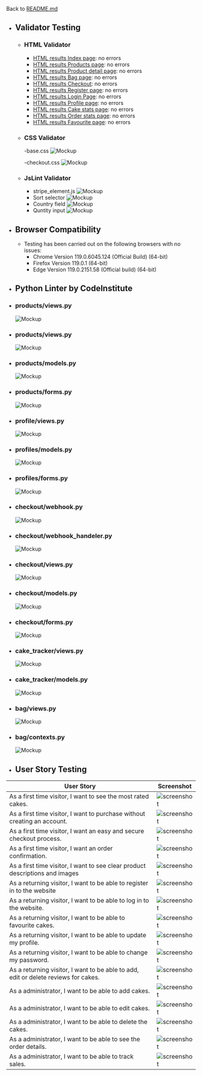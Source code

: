 Back to [README.md](/README.md)

- ## Validator Testing
  - ### HTML Validator
    - [HTML results Index page](https://validator.w3.org/nu/?doc=https%3A%2F%2Fboboshop-4896cb751ade.herokuapp.com%2F): no errors
    - [HTML results Products page](https://validator.w3.org/nu/?doc=https%3A%2F%2Fboboshop-4896cb751ade.herokuapp.com%2Fproducts%2F): no errors
    - [HTML results Product detail page](https://validator.w3.org/nu/?doc=https%3A%2F%2Fboboshop-4896cb751ade.herokuapp.com%2Fproducts%2F4%2F): no errors
    - [HTML results Bag page](https://validator.w3.org/nu/?doc=https%3A%2F%2Fboboshop-4896cb751ade.herokuapp.com%2Fbag%2F): no errors
    - [HTML results Checkout](https://validator.w3.org/nu/?doc=https%3A%2F%2Fboboshop-4896cb751ade.herokuapp.com%2Fcheckout%2F): no errors
    - [HTML results Register page](https://validator.w3.org/nu/?doc=https%3A%2F%2Fboboshop-4896cb751ade.herokuapp.com%2Faccounts%2Fsignup%2F): no errors
    - [HTML results Login Page](https://validator.w3.org/nu/?doc=https%3A%2F%2Fboboshop-4896cb751ade.herokuapp.com%2Faccounts%2Flogin%2F): no errors
    - [HTML results Profile page](https://validator.w3.org/nu/?doc=https%3A%2F%2Fboboshop-4896cb751ade.herokuapp.com%2Fprofile%2F): no errors
    - [HTML results Cake stats page](https://validator.w3.org/nu/?doc=https%3A%2F%2Fboboshop-4896cb751ade.herokuapp.com%2Fcake_tracker%2Fstats%2F): no errors
    - [HTML results Order stats page](https://validator.w3.org/nu/?doc=https%3A%2F%2Fboboshop-4896cb751ade.herokuapp.com%2Fcake_tracker%2Fmanage_orders%2F): no errors
    - [HTML results Favourite page](https://validator.w3.org/nu/?doc=https%3A%2F%2Fboboshop-4896cb751ade.herokuapp.com%2Fproducts%2Ffavorites%2F): no errors

  - ### CSS Validator
    -base.css
    ![Mockup](documentation/testing/basecss.png)

    -checkout.css
    ![Mockup](documentation/testing/checkoutcss.png)

  - ### JsLint Validator
    - stripe_element.js
    ![Mockup](documentation/testing/stripeelementjs.png)
    - Sort selector
    ![Mockup](documentation/testing/sort%20selector.png)
    - Country field
    ![Mockup](documentation/testing/sort%20selector.png)
    - Quntity input
    ![Mockup](documentation/testing/quantityinput.png)
- ## Browser Compatibility
  - Testing has been carried out on the following browsers with no issues:
    - Chrome Version 119.0.6045.124 (Official Build) (64-bit)
    - Firefox Version 119.0.1 (64-bit)
    - Edge Version 119.0.2151.58 (Official build) (64-bit)

 - ## Python Linter by CodeInstitute
  - ### products/views.py 
    ![Mockup](documentation/testing/productsview.png)
  - ### products/views.py 
    ![Mockup](documentation/testing/productsurls.png)
  - ### products/models.py
    ![Mockup](documentation/testing/productsmodels.png)
  - ### products/forms.py
    ![Mockup](documentation/testing/productsforms.png)
  - ### profile/views.py
    ![Mockup](documentation/testing/profilesviews.png)
  - ### profiles/models.py
    ![Mockup](documentation/testing/profilesmodels.png)
  - ### profiles/forms.py
    ![Mockup](documentation/testing/profilesforms.png)
  - ### checkout/webhook.py
    ![Mockup](documentation/testing/checkoutwebhook.png)
  - ### checkout/webhook_handeler.py
    ![Mockup](documentation/testing/checkoutwebhandler.png)
  - ### checkout/views.py
    ![Mockup](documentation/testing/checkoutviews.png)
  - ### checkout/models.py
    ![Mockup](documentation/testing/checkoutmodels.png)
  - ### checkout/forms.py
    ![Mockup](documentation/testing/checkoutforms.png)
  - ### cake_tracker/views.py
    ![Mockup](documentation/testing/caketrackerviews.png)
  - ### cake_tracker/models.py
    ![Mockup](documentation/testing/caketrackermodels.png)
  - ### bag/views.py
    ![Mockup](documentation/testing/bagviews.png)
  - ### bag/contexts.py
    ![Mockup](documentation/testing/bagcontext.png)

- ## User Story Testing
 | User Story                                                                   | Screenshot                                                |
 | ---------------------------------------------------------------------------- | --------------------------------------------------------- |
 | As a first time visitor, I want to see the most rated cakes.                 | ![screenshot](documentation/features/rating.png)          |
 | As a first time visitor, I want to purchase without creating an account.     | ![screenshot](documentation/features/checkout.png)        |
 | As a first time visitor, I want an easy and secure checkout process.         | ![screenshot](documentation/features/securecheckout.png)  |
 | As a first time visitor, I want an order confirmation.                       | ![screenshot](documentation/features/orderemail.png)      |
 | As a first time visitor, I want to see clear product descriptions and images | ![screenshot](documentation/features/description.png)     |
 | As a returning visitor, I want to be able to register in to the website      | ![screenshot](documentation/features/signup.png)          |
 | As a returning visitor, I want to be able to log in to the website.          | ![screenshot](documentation/features/login.png)           |
 | As a returning visitor, I want to be able to favourite cakes.                | ![screenshot](documentation/features/addfavorite.png)     |
 | As a returning visitor, I want to be able to update my profile.              | ![screenshot](documentation/features/profile.png)         |
 | As a returning visitor, I want to be able to change my password.             | ![screenshot](documentation/features/passwordresset.png)  |
 | As a returning visitor, I want to be able to add, edit or delete reviews for cakes.| ![screenshot](documentation/features/reviewsection.png)|
 | As a administrator, I want to be able to add cakes.                          | ![screenshot](documentation/features/addproduct.png)      |
 | As a administrator, I want to be able to edit cakes.                         | ![screenshot](documentation/features/productedit.png)     |
 | As a administrator, I want to be able to delete the cakes.                   | ![screenshot](documentation/features/deletecake.png)      |
 | As a administrator, I want to be able to see the order details.              | ![screenshot](documentation/features/orderstats.png)      |
 | As a administrator, I want to be able to track sales.                        | ![screenshot](documentation/features/cakesales.png)       |
